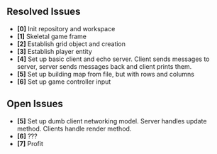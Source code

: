 ## Resolved Issues ##
- **[0]** Init repository and workspace
- **[1]** Skeletal game frame
- **[2]** Establish grid object and creation
- **[3]** Establish player entity
- **[4]** Set up basic client and echo server. Client sends messages to server, server sends messages back and client prints them.
- **[5]** Set up building map from file, but with rows and columns 
- **[6]** Set up game controller input

## Open Issues
- **[5]** Set up dumb client networking model. Server handles update method. Clients handle render method.
- **[6]** ???
- **[7]** Profit

